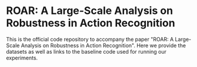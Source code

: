 # ROAR: A Large-Scale Analysis on Robustness in Action Recognition

This is the official code repository to accompany the paper "ROAR: A Large-Scale Analysis on Robustness in Action Recognition".
Here we provide the datasets as well as links to the baseline code used for running our experiments.
